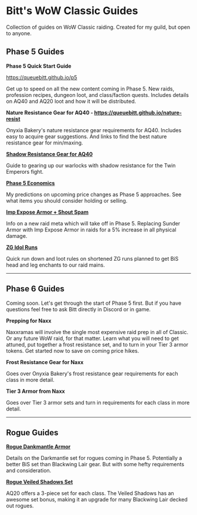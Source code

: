 
# Bitt's WoW Classic Guides

Collection of guides on WoW Classic raiding. Created for my guild, but open to anyone.

## Phase 5 Guides

**Phase 5 Quick Start Guide**

https://queuebitt.github.io/p5

Get up to speed on all the new content coming in Phase 5. New raids, profession recipes, dungeon loot, and class/faction quests. Includes details on AQ40 and AQ20 loot and how it will be distributed.

**Nature Resistance Gear for AQ40 - https://queuebitt.github.io/nature-resist**

Onyxia Bakery's nature resistance gear requirements for AQ40. Includes easy to acquire gear suggestions. And links to find the best nature resistance gear for min/maxing.

**[Shadow Resistance Gear for AQ40](https://queuebitt.github.io/shadow-resist)**

Guide to gearing up our warlocks with shadow resistance for the Twin Emperors fight.

**[Phase 5 Economics](https://queuebitt.github.io/p5-economics)**

My predictions on upcoming price changes as Phase 5 approaches. See what items you should consider holding or selling.

**[Imp Expose Armor + Shout Spam](https://queuebitt.github.io/expose-armor)**

Info on a new raid meta which will take off in Phase 5. Replacing Sunder Armor with Imp Expose Armor in raids for a 5% increase in all physical damage.

**[ZG Idol Runs](https://queuebitt.github.io/zg-idol.md)**

Quick run down and loot rules on shortened ZG runs planned to get BiS head and leg enchants to our raid mains.

*****

## Phase 6 Guides

Coming soon. Let's get through the start of Phase 5 first. But if you have questions feel free to ask Bitt directly in Discord or in game.

**Prepping for Naxx**

Naxxramas will involve the single most expensive raid prep in all of Classic. Or any future WoW raid, for that matter. Learn what you will need to get attuned, put together a frost resistance set, and to turn in your Tier 3 armor tokens. Get started now to save on coming price hikes.

**Frost Resistance Gear for Naxx**

Goes over Onyxia Bakery's frost resistance gear requirements for each class in more detail.

**Tier 3 Armor from Naxx**

Goes over Tier 3 armor sets and turn in requirements for each class in more detail.

*****

## Rogue Guides

**[Rogue Dankmantle Armor](https://queuebitt.github.io/darkmantle)**

Details on the Darkmantle set for rogues coming in Phase 5. Potentially a better BiS set than Blackwing Lair gear. But with some hefty requirements and consideration.

**[Rogue Veiled Shadows Set](https://queuebitt.github.io/veiled-shadows)**

AQ20 offers a 3-piece set for each class. The Veiled Shadows has an awesome set bonus, making it an upgrade for many Blackwing Lair decked out rogues.

